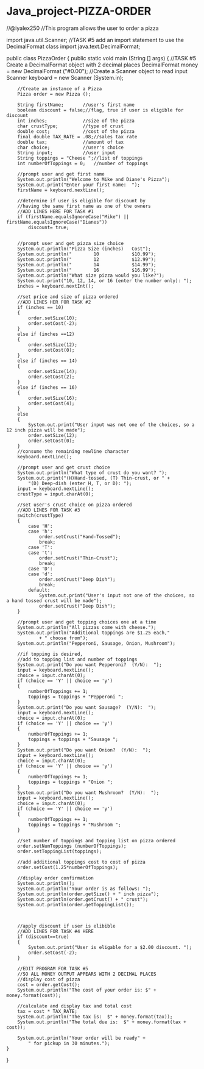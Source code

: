 # Java_project-PIZZA-ORDER
//@iyalex250
//This program allows the user to order a pizza

import java.util.Scanner;
//TASK #5 add an import statement to use the DecimalFormat class
import java.text.DecimalFormat;

public class PizzaOrder
{
	public static void main (String [] args)
	{
		//TASK #5 Create a DecimalFormat object with 2 decimal places
		DecimalFormat money = new DecimalFormat ("#0.00");
		//Create a Scanner object to read input
		Scanner keyboard = new Scanner (System.in);

		//Create an instance of a Pizza
		Pizza order = new Pizza ();

		String firstName;		//user's first name
		boolean discount = false;//flag, true if user is eligible for discount
		int inches;				//size of the pizza
		char crustType;			//type of crust
		double cost;			//cost of the pizza
		final double TAX_RATE = .08;//sales tax rate
		double tax;				//amount of tax
		char choice;			//user's choice
		String input;			//user input
		String toppings = "Cheese ";//list of toppings
		int numberOfToppings = 0;	//number of toppings

		//prompt user and get first name
		System.out.println("Welcome to Mike and Diane's Pizza");
		System.out.print("Enter your first name:  ");
		firstName = keyboard.nextLine();

		//determine if user is eligible for discount by
		//having the same first name as one of the owners
		//ADD LINES HERE FOR TASK #1
		if (firstName.equalsIgnoreCase("Mike") || firstName.equalsIgnoreCase("Dianes"))
			discount= true;


		//prompt user and get pizza size choice
		System.out.println("Pizza Size (inches)   Cost");
		System.out.println("        10            $10.99");
		System.out.println("        12            $12.99");
		System.out.println("        14            $14.99");
		System.out.println("        16            $16.99");
		System.out.println("What size pizza would you like?");
		System.out.print("10, 12, 14, or 16 (enter the number only): ");
		inches = keyboard.nextInt();

		//set price and size of pizza ordered
		//ADD LINES HER FOR TASK #2
		if (inches == 10)
		{
			order.setSize(10);
			order.setCost(-2);
		}
		else if (inches ==12)
		{
			order.setSize(12);
			order.setCost(0);
		}
		else if (inches == 14)
		{
			order.setSize(14);
			order.setCost(2);
		}
		else if (inches == 16)
		{
			order.setSize(16);
			order.setCost(4);
		}
		else
		{
			System.out.print("User input was not one of the choices, so a 12 inch pizza will be made");
			order.setSize(12);
			order.setCost(0);
		}
		//consume the remaining newline character
		keyboard.nextLine();

		//prompt user and get crust choice
		System.out.println("What type of crust do you want? ");
		System.out.print("(H)Hand-tossed, (T) Thin-crust, or " +
			"(D) Deep-dish (enter H, T, or D): ");
		input = keyboard.nextLine();
		crustType = input.charAt(0);

		//set user's crust choice on pizza ordered
		//ADD LINES FOR TASK #3
		switch(crustType)
		{
			case 'H':
			case 'h':
				order.setCrust("Hand-Tossed");
				break;
			case 'T':
			case 't':
				order.setCrust("Thin-Crust");
				break;
			case 'D':
			case 'd':
				order.setCrust("Deep Dish");
				break;
			default:
				System.out.print("User's input not one of the choices, so a hand tossed crust will be made");
				order.setCrust("Deep Dish");
		}

		//prompt user and get topping choices one at a time
		System.out.println("All pizzas come with cheese.");
		System.out.println("Additional toppings are $1.25 each,"
				+ " choose from");
		System.out.println("Pepperoni, Sausage, Onion, Mushroom");

		//if topping is desired,
		//add to topping list and number of toppings
		System.out.print("Do you want Pepperoni?  (Y/N):  ");
		input = keyboard.nextLine();
		choice = input.charAt(0);
		if (choice == 'Y' || choice == 'y')
		{
			numberOfToppings += 1;
			toppings = toppings + "Pepperoni ";
		}
		System.out.print("Do you want Sausage?  (Y/N):  ");
		input = keyboard.nextLine();
		choice = input.charAt(0);
		if (choice == 'Y' || choice == 'y')
		{
			numberOfToppings += 1;
			toppings = toppings + "Sausage ";
		}
		System.out.print("Do you want Onion?  (Y/N):  ");
		input = keyboard.nextLine();
		choice = input.charAt(0);
		if (choice == 'Y' || choice == 'y')
		{
			numberOfToppings += 1;
			toppings = toppings + "Onion ";
		}
		System.out.print("Do you want Mushroom?  (Y/N):  ");
		input = keyboard.nextLine();
		choice = input.charAt(0);
		if (choice == 'Y' || choice == 'y')
		{
			numberOfToppings += 1;
			toppings = toppings + "Mushroom ";
		}

		//set number of toppings and topping list on pizza ordered
		order.setNumToppings (numberOfToppings);
		order.setToppingList(toppings);

		//add additional toppings cost to cost of pizza
		order.setCost(1.25*numberOfToppings);

		//display order confirmation
		System.out.println();
		System.out.println("Your order is as follows: ");
		System.out.println(order.getSize() + " inch pizza");
		System.out.println(order.getCrust() + " crust");
		System.out.println(order.getToppingList());



		//apply discount if user is elibible
		//ADD LINES FOR TASK #4 HERE
		if (discount==true)
		{
			System.out.print("User is eligable for a $2.00 discount. ");
			order.setCost(-2);
		}

		//EDIT PROGRAM FOR TASK #5
		//SO ALL MONEY OUTPUT APPEARS WITH 2 DECIMAL PLACES
		//display cost of pizza
		cost = order.getCost();
		System.out.println("The cost of your order is: $" + money.format(cost));

		//calculate and display tax and total cost
		tax = cost * TAX_RATE;
		System.out.println("The tax is:  $" + money.format(tax));
		System.out.println("The total due is:  $" + money.format(tax + cost)); 

		System.out.println("Your order will be ready" +
			" for pickup in 30 minutes.");
	}
}
